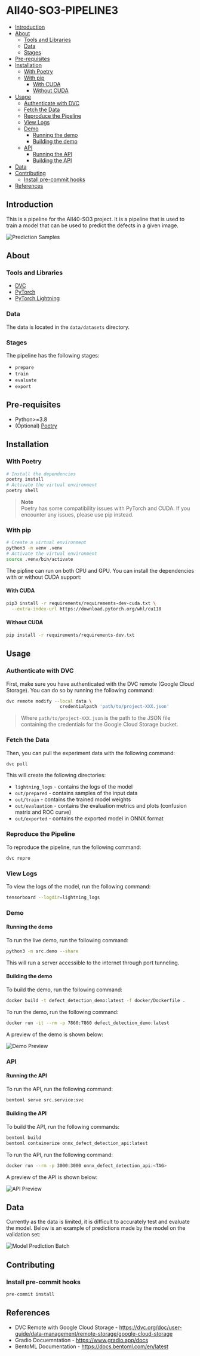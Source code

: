 <h1>AII40-SO3-PIPELINE3</h1>

- [Introduction](#introduction)
- [About](#about)
  - [Tools and Libraries](#tools-and-libraries)
  - [Data](#data)
  - [Stages](#stages)
- [Pre-requisites](#pre-requisites)
- [Installation](#installation)
  - [With Poetry](#with-poetry)
  - [With pip](#with-pip)
    - [With CUDA](#with-cuda)
    - [Without CUDA](#without-cuda)
- [Usage](#usage)
  - [Authenticate with DVC](#authenticate-with-dvc)
  - [Fetch the Data](#fetch-the-data)
  - [Reproduce the Pipeline](#reproduce-the-pipeline)
  - [View Logs](#view-logs)
  - [Demo](#demo)
    - [Running the demo](#running-the-demo)
    - [Building the demo](#building-the-demo)
  - [API](#api)
    - [Running the API](#running-the-api)
    - [Building the API](#building-the-api)
- [Data](#data-1)
- [Contributing](#contributing)
  - [Install pre-commit hooks](#install-pre-commit-hooks)
- [References](#references)

## Introduction

This is a pipeline for the AII40-SO3 project. It is a pipeline that is used to train a model that can be used to predict the defects in a given image.

![Prediction Samples](assets/pred_samples.png)

## About

### Tools and Libraries

- [DVC](https://dvc.org/doc/start)
- [PyTorch](https://pytorch.org/)
- [PyTorch Lightning](https://lightning.ai/pytorch-lightning/)

### Data

The data is located in the `data/datasets` directory.

### Stages

The pipeline has the following stages:

- `prepare`
- `train`
- `evaluate`
- `export`

## Pre-requisites

- Python>=3.8
- (Optional) [Poetry](https://python-poetry.org/docs/#installation)

## Installation

### With Poetry

```bash
# Install the dependencies
poetry install
# Activate the virtual environment
poetry shell
```

> **Note**  
> Poetry has some compatibility issues with PyTorch and CUDA. If you encounter any issues, please use pip instead.

### With pip

```bash
# Create a virtual environment
python3 -m venv .venv
# Activate the virtual environment
source .venv/bin/activate
```

The pipline can run on both CPU and GPU. You can install the dependencies with or without CUDA support:

#### With CUDA

```bash
pip3 install -r requirements/requirements-dev-cuda.txt \
  --extra-index-url https://download.pytorch.org/whl/cu118
```

#### Without CUDA

```bash
pip install -r requirements/requirements-dev.txt
```

## Usage

### Authenticate with DVC

First, make sure you have authenticated with the DVC remote (Google Cloud Storage). You can do so by running the following command:

```bash
dvc remote modify --local data \
                    credentialpath 'path/to/project-XXX.json'
```

> Where `path/to/project-XXX.json` is the path to the JSON file containing the credentials for the Google Cloud Storage bucket.

### Fetch the Data

Then, you can pull the experiment data with the following command:

```bash
dvc pull
```

This will create the following directories:

- `lightning_logs` - contains the logs of the model
- `out/prepared` - contains samples of the input data
- `out/train` - contains the trained model weights
- `out/evaluation` - contains the evaluation metrics and plots (confusion matrix and ROC curve)
- `out/exported` - contains the exported model in ONNX format

### Reproduce the Pipeline

To reproduce the pipeline, run the following command:

```bash
dvc repro
```

### View Logs

To view the logs of the model, run the following command:

```bash
tensorboard --logdir=lightning_logs
```

### Demo

#### Running the demo

To run the live demo, run the following command:

```bash
python3 -m src.demo --share
```

This will run a server accessible to the internet through port tunneling.

#### Building the demo

To build the demo, run the following command:

```bash
docker build -t defect_detection_demo:latest -f docker/Dockerfile .
```

To run the demo, run the following command:

```bash
docker run -it --rm -p 7860:7860 defect_detection_demo:latest
```

A preview of the demo is shown below:

![Demo Preview](assets/gradio_demo.png)

### API

#### Running the API

To run the API, run the following command:

```bash
bentoml serve src.service:svc
```

#### Building the API

To build the API, run the following commands:

```bash
bentoml build
bentoml containerize onnx_defect_detection_api:latest
```

To run the API, run the following command:

```bash
docker run --rm -p 3000:3000 onnx_defect_detection_api:<TAG>
```

A preview of the API is shown below:

![API Preview](assets/swagger_api.png)

## Data

Currently as the data is limited, it is difficult to accurately test and evaluate the model. Below is an example of predictions made by the model on the validation set:

![Model Prediction Batch](assets/batch_pred.png)

## Contributing

### Install pre-commit hooks

```bash
pre-commit install
```

## References

- DVC Remote with Google Cloud Storage - https://dvc.org/doc/user-guide/data-management/remote-storage/google-cloud-storage
- Gradio Docuemntation - https://www.gradio.app/docs
- BentoML Documentation - https://docs.bentoml.com/en/latest
